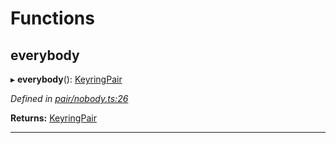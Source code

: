 

# Functions

<a id="everybody"></a>

##  everybody

▸ **everybody**(): [KeyringPair](../interfaces/_types_.keyringpair.md)

*Defined in [pair/nobody.ts:26](https://github.com/polkadot-js/common/blob/4276420/packages/keyring/src/pair/nobody.ts#L26)*

**Returns:** [KeyringPair](../interfaces/_types_.keyringpair.md)

___


